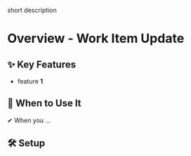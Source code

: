 short description

# Overview - Work Item Update

## ✨ Key Features

- feature **1**

## 📌 When to Use It

✔ When you ...

## 🛠️ Setup
